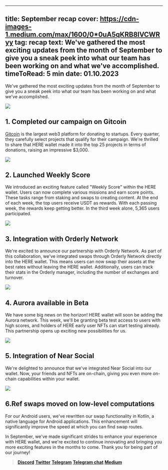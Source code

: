 -----
title: September recap
cover: https://cdn-images-1.medium.com/max/1600/0*0uA5qKRB8IVCWRyy
tag: recap
text: We've gathered the most exciting updates from the month of September to give you a sneak peek into what our team has been working on and what we've accomplished.
timeToRead: 5 min
date: 01.10.2023
-----

We've gathered the most exciting updates from the month of September to give you a sneak peek into what our team has been working on and what we've accomplished.


![](https://cdn-images-1.medium.com/max/1600/0*0uA5qKRB8IVCWRyy)


## 1. Completed our campaign on Gitcoin

[Gitcoin](https://www.gitcoin.co/) is the largest web3 platform for donating to startups. Every quarter, they carefully select projects that qualify for their campaign. We're thrilled to share that HERE wallet made it into the top 25 projects in terms of donations, raising an impressive $3,000.

![](https://cdn-images-1.medium.com/max/1600/0*lqn5n0KvLKJmGG4F)



##  2. Launched Weekly Score

We introduced an exciting feature called "Weekly Score" within the HERE wallet. Users can now complete various missions and earn score points. These tasks range from staking and swaps to creating content. At the end of each week, the top users receive USDT as rewards. With each passing week, the rewards keep getting better. In the third week alone, 5,365 users participated.

![](https://cdn-images-1.medium.com/max/1600/0*gy6i_mXHtLJcCw9F)


## 3. Integration with Orderly Network

We're excited to announce our partnership with Orderly Network. As part of this collaboration, we've integrated swaps through Orderly Network directly into the HERE wallet. This means users can now swap their assets at the best rates without leaving the HERE wallet. Additionally, users can track their stats in the Orderly manager, including the number of exchanges and turnover.

![](https://cdn-images-1.medium.com/max/1600/0*-653Yl-xAXhpIgkq)



## 4. Aurora available in Beta

We have some big news on the horizon! HERE wallet will soon be adding the Aurora network. This week, we'll be granting beta test access to users with high scores, and holders of HERE early user NFTs can start testing already. This partnership opens up exciting new possibilities for us.

![](https://cdn-images-1.medium.com/max/1600/0*GKEcR7SodupfcMo7)


## 5. Integration of Near Social

We're delighted to announce that we've integrated Near Social into our wallet. Now, your friends and NFTs are on-chain, giving you even more on-chain capabilities within your wallet.


![](https://cdn-images-1.medium.com/max/1600/0*gVn08EHd_HipXgdS)



## 6.Ref swaps moved on low-level computations 

For our Android users, we've rewritten our swap functionality in Kotlin, a native language for Android applications. This enhancement will significantly improve the speed at which you can find swap routes.

In September, we've made significant strides to enhance your experience with HERE wallet, and we're excited to continue innovating and bringing you more exciting features in the months to come. Thank you for being part of our journey!


> [**Discord**](https://discord.gg/AfB5cvtFXH)
> [**Twitter**](https://twitter.com/here_wallet)
> [**Telegram**](https://t.me/herewallet)
> [**Telegram chat**](https://t.me/herewalletchat)
> [**Medium**](https://medium.com/@nearhere)
